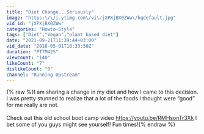 ```yaml
---
title: "Diet Change...Seriously"
image: "https:\/\/i.ytimg.com\/vi\/jXPXjBX0ZWw\/hqdefault.jpg"
vid_id: "jXPXjBX0ZWw"
categories: "Howto-Style"
tags: ["Diet","Vegan","plant based diet"]
date: "2021-09-21T11:39:44+03:00"
vid_date: "2018-05-01T18:33:50Z"
duration: "PT7M42S"
viewcount: "140"
likeCount: "7"
dislikeCount: "0"
channel: "Running Upstream"
---
```

{% raw %}I am sharing a change in my diet and how I came to this decision. I was pretty stunned to realize that a lot of the foods I thought were “good” for me really are not.<br /><br />Check out this old school boot camp video <a rel="nofollow" target="blank" href="https://youtu.be/RMHsonTr3Xk">https://youtu.be/RMHsonTr3Xk</a> I bet some of you guys might see yourself! Fun times!{% endraw %}

